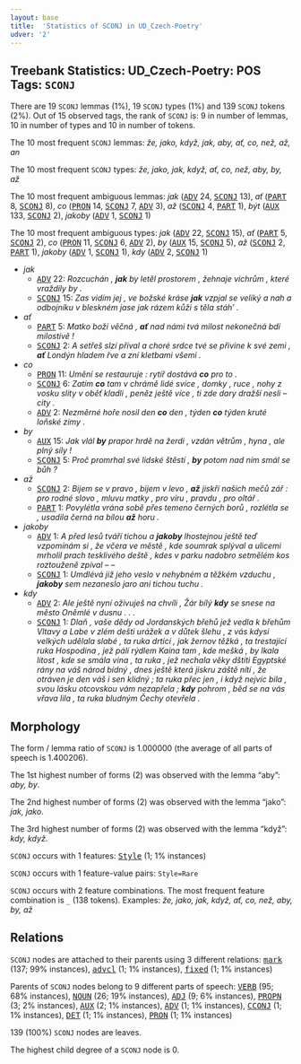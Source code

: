 ```yaml
---
layout: base
title:  'Statistics of SCONJ in UD_Czech-Poetry'
udver: '2'
---
```


## Treebank Statistics: UD_Czech-Poetry: POS Tags: `SCONJ`

There are 19 `SCONJ` lemmas (1%), 19 `SCONJ` types (1%) and 139 `SCONJ` tokens (2%).
Out of 15 observed tags, the rank of `SCONJ` is: 9 in number of lemmas, 10 in number of types and 10 in number of tokens.

The 10 most frequent `SCONJ` lemmas: <em>že, jako, když, jak, aby, ať, co, než, až, an</em>

The 10 most frequent `SCONJ` types:  <em>že, jako, jak, když, ať, co, než, aby, by, až</em>

The 10 most frequent ambiguous lemmas: <em>jak</em> (<tt><a href="cs_poetry-pos-ADV.html">ADV</a></tt> 24, <tt><a href="cs_poetry-pos-SCONJ.html">SCONJ</a></tt> 13), <em>ať</em> (<tt><a href="cs_poetry-pos-PART.html">PART</a></tt> 8, <tt><a href="cs_poetry-pos-SCONJ.html">SCONJ</a></tt> 8), <em>co</em> (<tt><a href="cs_poetry-pos-PRON.html">PRON</a></tt> 14, <tt><a href="cs_poetry-pos-SCONJ.html">SCONJ</a></tt> 7, <tt><a href="cs_poetry-pos-ADV.html">ADV</a></tt> 3), <em>až</em> (<tt><a href="cs_poetry-pos-SCONJ.html">SCONJ</a></tt> 4, <tt><a href="cs_poetry-pos-PART.html">PART</a></tt> 1), <em>být</em> (<tt><a href="cs_poetry-pos-AUX.html">AUX</a></tt> 133, <tt><a href="cs_poetry-pos-SCONJ.html">SCONJ</a></tt> 2), <em>jakoby</em> (<tt><a href="cs_poetry-pos-ADV.html">ADV</a></tt> 1, <tt><a href="cs_poetry-pos-SCONJ.html">SCONJ</a></tt> 1)

The 10 most frequent ambiguous types:  <em>jak</em> (<tt><a href="cs_poetry-pos-ADV.html">ADV</a></tt> 22, <tt><a href="cs_poetry-pos-SCONJ.html">SCONJ</a></tt> 15), <em>ať</em> (<tt><a href="cs_poetry-pos-PART.html">PART</a></tt> 5, <tt><a href="cs_poetry-pos-SCONJ.html">SCONJ</a></tt> 2), <em>co</em> (<tt><a href="cs_poetry-pos-PRON.html">PRON</a></tt> 11, <tt><a href="cs_poetry-pos-SCONJ.html">SCONJ</a></tt> 6, <tt><a href="cs_poetry-pos-ADV.html">ADV</a></tt> 2), <em>by</em> (<tt><a href="cs_poetry-pos-AUX.html">AUX</a></tt> 15, <tt><a href="cs_poetry-pos-SCONJ.html">SCONJ</a></tt> 5), <em>až</em> (<tt><a href="cs_poetry-pos-SCONJ.html">SCONJ</a></tt> 2, <tt><a href="cs_poetry-pos-PART.html">PART</a></tt> 1), <em>jakoby</em> (<tt><a href="cs_poetry-pos-ADV.html">ADV</a></tt> 1, <tt><a href="cs_poetry-pos-SCONJ.html">SCONJ</a></tt> 1), <em>kdy</em> (<tt><a href="cs_poetry-pos-ADV.html">ADV</a></tt> 2, <tt><a href="cs_poetry-pos-SCONJ.html">SCONJ</a></tt> 1)


* <em>jak</em>
  * <tt><a href="cs_poetry-pos-ADV.html">ADV</a></tt> 22: <em>Rozcuchán , <b>jak</b> by letěl prostorem , žehnaje vichrům , které vraždily by .</em>
  * <tt><a href="cs_poetry-pos-SCONJ.html">SCONJ</a></tt> 15: <em>Zas vidím jej , ve božské kráse <b>jak</b> vzpjal se veliký a nah a odbojníku v bleskném jase jak rázem kůži s těla stáh’ .</em>
* <em>ať</em>
  * <tt><a href="cs_poetry-pos-PART.html">PART</a></tt> 5: <em>Matko boží věčná , <b>ať</b> nad námi tvá milost nekonečná bdí milostivě !</em>
  * <tt><a href="cs_poetry-pos-SCONJ.html">SCONJ</a></tt> 2: <em>A setřeš slzí příval a choré srdce tvé se přivine k své zemi , <b>ať</b> Londýn hladem řve a zní kletbami všemi .</em>
* <em>co</em>
  * <tt><a href="cs_poetry-pos-PRON.html">PRON</a></tt> 11: <em>Umění se restauruje : rytíř dostává <b>co</b> pro to .</em>
  * <tt><a href="cs_poetry-pos-SCONJ.html">SCONJ</a></tt> 6: <em>Zatím <b>co</b> tam v chrámě lidé svíce , domky , ruce , nohy z vosku slity v oběť kladli , peněz ještě více , ti zde dary dražší nesli – city .</em>
  * <tt><a href="cs_poetry-pos-ADV.html">ADV</a></tt> 2: <em>Nezměrné hoře nosil den <b>co</b> den , týden <b>co</b> týden kruté loňské zimy .</em>
* <em>by</em>
  * <tt><a href="cs_poetry-pos-AUX.html">AUX</a></tt> 15: <em>Jak vlál <b>by</b> prapor hrdě na žerdi , vzdán větrům , hyna , ale plný síly !</em>
  * <tt><a href="cs_poetry-pos-SCONJ.html">SCONJ</a></tt> 5: <em>Proč promrhal své lidské štěstí , <b>by</b> potom nad ním smál se bůh ?</em>
* <em>až</em>
  * <tt><a href="cs_poetry-pos-SCONJ.html">SCONJ</a></tt> 2: <em>Bijem se v pravo , bijem v levo , <b>až</b> jiskří našich mečů zář : pro rodné slovo , mluvu matky , pro víru , pravdu , pro oltář .</em>
  * <tt><a href="cs_poetry-pos-PART.html">PART</a></tt> 1: <em>Povylétla vrána sobě přes temeno černých borů , rozlétla se , usadila černá na bílou <b>až</b> horu .</em>
* <em>jakoby</em>
  * <tt><a href="cs_poetry-pos-ADV.html">ADV</a></tt> 1: <em>A před lesů tváří tichou a <b>jakoby</b> lhostejnou ještě teď vzpomínám si , že včera ve městě , kde soumrak splýval a ulicemi mrholil prach tesklivého deště , kdes v parku nadobro setmělém kos roztouženě zpíval – –</em>
  * <tt><a href="cs_poetry-pos-SCONJ.html">SCONJ</a></tt> 1: <em>Umdlévá již jeho veslo v nehybném a těžkém vzduchu , <b>jakoby</b> sem nezaneslo jaro ani tichou tuchu .</em>
* <em>kdy</em>
  * <tt><a href="cs_poetry-pos-ADV.html">ADV</a></tt> 2: <em>Ale ještě nyní oživuješ na chvíli , Žár bílý <b>kdy</b> se snese na město Oněmlé v dusnu . . .</em>
  * <tt><a href="cs_poetry-pos-SCONJ.html">SCONJ</a></tt> 1: <em>Dlaň , vaše dědy od Jordanských břehů jež vedla k břehům Vltavy a Labe v zlém dešti urážek a v důtek šlehu , z vás kdysi velkých udělala slabé , ta ruka drtící , jak žernov těžká , ta trestající ruka Hospodina , jež pálí rýdlem Kaina tam , kde mešká , by lkala lítost , kde se smála vina , ta ruka , jež nechala věky dštíti Egyptské rány na váš národ bídný , dnes ještě která jiskru záště nítí , že otráven je den váš i sen klidný ; ta ruka přec jen , i když nejvíc bila , svou lásku otcovskou vám nezapřela ; <b>kdy</b> pohrom , běd se na vás vřava lila , ta ruka bludným Čechy otevřela .</em>

## Morphology

The form / lemma ratio of `SCONJ` is 1.000000 (the average of all parts of speech is 1.400206).

The 1st highest number of forms (2) was observed with the lemma “aby”: <em>aby, by</em>.

The 2nd highest number of forms (2) was observed with the lemma “jako”: <em>jak, jako</em>.

The 3rd highest number of forms (2) was observed with the lemma “když”: <em>kdy, když</em>.

`SCONJ` occurs with 1 features: <tt><a href="cs_poetry-feat-Style.html">Style</a></tt> (1; 1% instances)

`SCONJ` occurs with 1 feature-value pairs: `Style=Rare`

`SCONJ` occurs with 2 feature combinations.
The most frequent feature combination is `_` (138 tokens).
Examples: <em>že, jako, jak, když, ať, co, než, aby, by, až</em>


## Relations

`SCONJ` nodes are attached to their parents using 3 different relations: <tt><a href="cs_poetry-dep-mark.html">mark</a></tt> (137; 99% instances), <tt><a href="cs_poetry-dep-advcl.html">advcl</a></tt> (1; 1% instances), <tt><a href="cs_poetry-dep-fixed.html">fixed</a></tt> (1; 1% instances)

Parents of `SCONJ` nodes belong to 9 different parts of speech: <tt><a href="cs_poetry-pos-VERB.html">VERB</a></tt> (95; 68% instances), <tt><a href="cs_poetry-pos-NOUN.html">NOUN</a></tt> (26; 19% instances), <tt><a href="cs_poetry-pos-ADJ.html">ADJ</a></tt> (9; 6% instances), <tt><a href="cs_poetry-pos-PROPN.html">PROPN</a></tt> (3; 2% instances), <tt><a href="cs_poetry-pos-AUX.html">AUX</a></tt> (2; 1% instances), <tt><a href="cs_poetry-pos-ADV.html">ADV</a></tt> (1; 1% instances), <tt><a href="cs_poetry-pos-CCONJ.html">CCONJ</a></tt> (1; 1% instances), <tt><a href="cs_poetry-pos-DET.html">DET</a></tt> (1; 1% instances), <tt><a href="cs_poetry-pos-PRON.html">PRON</a></tt> (1; 1% instances)

139 (100%) `SCONJ` nodes are leaves.

The highest child degree of a `SCONJ` node is 0.

